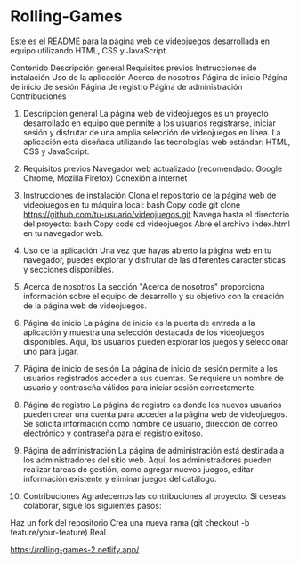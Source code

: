 # Rolling-Games
Este es el README para la página web de videojuegos desarrollada en equipo utilizando HTML, CSS y JavaScript.

Contenido
Descripción general
Requisitos previos
Instrucciones de instalación
Uso de la aplicación
Acerca de nosotros
Página de inicio
Página de inicio de sesión
Página de registro
Página de administración
Contribuciones

1. Descripción general
La página web de videojuegos es un proyecto desarrollado en equipo que permite a los usuarios registrarse, iniciar sesión y disfrutar de una amplia selección de videojuegos en línea. La aplicación está diseñada utilizando las tecnologías web estándar: HTML, CSS y JavaScript.

2. Requisitos previos
Navegador web actualizado (recomendado: Google Chrome, Mozilla Firefox)
Conexión a internet

3. Instrucciones de instalación
Clona el repositorio de la página web de videojuegos en tu máquina local:
bash
Copy code
git clone https://github.com/tu-usuario/videojuegos.git
Navega hasta el directorio del proyecto:
bash
Copy code
cd videojuegos
Abre el archivo index.html en tu navegador web.

4. Uso de la aplicación
Una vez que hayas abierto la página web en tu navegador, puedes explorar y disfrutar de las diferentes características y secciones disponibles.

5. Acerca de nosotros
La sección "Acerca de nosotros" proporciona información sobre el equipo de desarrollo y su objetivo con la creación de la página web de videojuegos.

6. Página de inicio
La página de inicio es la puerta de entrada a la aplicación y muestra una selección destacada de los videojuegos disponibles. Aquí, los usuarios pueden explorar los juegos y seleccionar uno para jugar.

7. Página de inicio de sesión
La página de inicio de sesión permite a los usuarios registrados acceder a sus cuentas. Se requiere un nombre de usuario y contraseña válidos para iniciar sesión correctamente.

8. Página de registro
La página de registro es donde los nuevos usuarios pueden crear una cuenta para acceder a la página web de videojuegos. Se solicita información como nombre de usuario, dirección de correo electrónico y contraseña para el registro exitoso.

9. Página de administración
La página de administración está destinada a los administradores del sitio web. Aquí, los administradores pueden realizar tareas de gestión, como agregar nuevos juegos, editar información existente y eliminar juegos del catálogo.

10. Contribuciones
Agradecemos las contribuciones al proyecto. Si deseas colaborar, sigue los siguientes pasos:

Haz un fork del repositorio
Crea una nueva rama (git checkout -b feature/your-feature)
Real





https://rolling-games-2.netlify.app/
